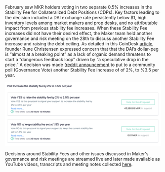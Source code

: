 
February saw MKR holders voting in two separate 0.5% increases in the Stability Fee for Collateralized Debt Positions (CDPs). Key factors leading to the decision included a DAI exchange rate persistently below $1, high inventory levels among market makers and prop desks, and no attributable impact from previous stability fee increases. When these Stability Fee increases did not have their desired effect, the Maker team held another governance and risk meeting on the 28th to discuss another Stability Fee increase and raising the debt ceiling. As detailed in this CoinDesk [article](https://www.coindesk.com/makerdao-dai-fee-hike-vote), founder Rune Christensen expressed concern that that the DAI’s dollar-peg is “almost at a breaking point” as a lack of organic demand threatens to start a “dangerous feedback loop” driven by “a speculative drop in the price.” A decision was made ([reddit announcement]((https://www.reddit.com/r/MakerDAO/comments/ax9dpa/governance_poll_proposed_stability_fee_increase_2/)) to put to a community poll (Governance Vote) another Stability Fee increase of of 2%, to %3.5 per year. 

![Maker Governance Vote](../answers/img/maker/Maker_vote_screenshot.png )

Decisions around Stability Fees and other issues discussed in Maker's governance and risk meetings are streamed live and later made available as YouTube videos, transcripts and meeting notes collected [here](https://github.com/atleastaverage/MakerDAO_minutes/blob/master/README.md).
